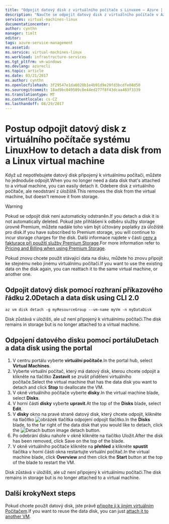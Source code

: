 ```yaml
---
title: "Odpojit datový disk z virtuálního počítače s Linuxem – Azure | Microsoft Docs"
description: "Naučte se odpojit datový disk z virtuálního počítače v Azure pomocí rozhraní příkazového řádku 2.0 nebo portálu Azure."
services: virtual-machines-linux
documentationcenter: 
author: cynthn
manager: timlt
editor: 
tags: azure-service-management
ms.assetid: 
ms.service: virtual-machines-linux
ms.workload: infrastructure-services
ms.tgt_pltfrm: vm-windows
ms.devlang: azurecli
ms.topic: article
ms.date: 03/21/2017
ms.author: cynthn
ms.openlocfilehash: 3f29547e1da6028b1e4b91d9e29fd3bcdfe08d50
ms.sourcegitcommit: 18ad9bc049589c8e44ed277f8f43dcaa483f3339
ms.translationtype: MT
ms.contentlocale: cs-CZ
ms.lasthandoff: 08/29/2017
---
```

# <a name="how-to-detach-a-data-disk-from-a-linux-virtual-machine"></a><span data-ttu-id="a8bba-103">Postup odpojit datový disk z virtuálního počítače systému Linux</span><span class="sxs-lookup"><span data-stu-id="a8bba-103">How to detach a data disk from a Linux virtual machine</span></span>

<span data-ttu-id="a8bba-104">Když už nepotřebujete datový disk připojený k virtuálnímu počítači, můžete ho jednoduše odpojit.</span><span class="sxs-lookup"><span data-stu-id="a8bba-104">When you no longer need a data disk that's attached to a virtual machine, you can easily detach it.</span></span> <span data-ttu-id="a8bba-105">Odebere disk z virtuálního počítače, ale neodstraní z úložiště.</span><span class="sxs-lookup"><span data-stu-id="a8bba-105">This removes the disk from the virtual machine, but doesn't remove it from storage.</span></span> 

> [!WARNING]
> <span data-ttu-id="a8bba-106">Pokud se odpojit disk není automaticky odstraněn.</span><span class="sxs-lookup"><span data-stu-id="a8bba-106">If you detach a disk it is not automatically deleted.</span></span> <span data-ttu-id="a8bba-107">Pokud jste přihlášení k odběru služby storage úrovně Premium, můžete nadále toho vám být účtovány poplatky za úložiště pro disk.</span><span class="sxs-lookup"><span data-stu-id="a8bba-107">If you have subscribed to Premium storage, you will continue to incur storage charges for the disk.</span></span> <span data-ttu-id="a8bba-108">Další informace najdete v části [ceny a fakturace při použití služby Premium Storage](../../storage/common/storage-premium-storage.md#pricing-and-billing).</span><span class="sxs-lookup"><span data-stu-id="a8bba-108">For more information refer to [Pricing and Billing when using Premium Storage](../../storage/common/storage-premium-storage.md#pricing-and-billing).</span></span> 
> 
> 

<span data-ttu-id="a8bba-109">Pokud znovu chcete použít stávající data na disku, můžete ho znovu připojit ke stejnému nebo jinému virtuálnímu počítači.</span><span class="sxs-lookup"><span data-stu-id="a8bba-109">If you want to use the existing data on the disk again, you can reattach it to the same virtual machine, or another one.</span></span>  

## <a name="detach-a-data-disk-using-cli-20"></a><span data-ttu-id="a8bba-110">Odpojit datový disk pomocí rozhraní příkazového řádku 2.0</span><span class="sxs-lookup"><span data-stu-id="a8bba-110">Detach a data disk using CLI 2.0</span></span>

```azurecli
az vm disk detach -g myResourceGroup --vm-name myVm -n myDataDisk
```

<span data-ttu-id="a8bba-111">Disk zůstává v úložišti, ale už není připojený k virtuálnímu počítači.</span><span class="sxs-lookup"><span data-stu-id="a8bba-111">The disk remains in storage but is no longer attached to a virtual machine.</span></span>


## <a name="detach-a-data-disk-using-the-portal"></a><span data-ttu-id="a8bba-112">Odpojení datového disku pomocí portálu</span><span class="sxs-lookup"><span data-stu-id="a8bba-112">Detach a data disk using the portal</span></span>
1. <span data-ttu-id="a8bba-113">V centru portálu vyberte **virtuální počítače**.</span><span class="sxs-lookup"><span data-stu-id="a8bba-113">In the portal hub, select **Virtual Machines**.</span></span>
2. <span data-ttu-id="a8bba-114">Vyberte virtuální počítač, který má datový disk, kterou chcete odpojit a klikněte na tlačítko **Zastavit** se zrušit přidělení virtuálního počítače.</span><span class="sxs-lookup"><span data-stu-id="a8bba-114">Select the virtual machine that has the data disk you want to detach and click **Stop** to deallocate the VM.</span></span>
3. <span data-ttu-id="a8bba-115">V okně virtuálního počítače vyberte **disky**.</span><span class="sxs-lookup"><span data-stu-id="a8bba-115">In the virtual machine blade, select **Disks**.</span></span>
4. <span data-ttu-id="a8bba-116">V horní části **disky** vyberte **upravit**.</span><span class="sxs-lookup"><span data-stu-id="a8bba-116">At the top of the **Disks** blade, select **Edit**.</span></span>
5. <span data-ttu-id="a8bba-117">V **disky** okno na pravé straně datový disk, který chcete odpojit, klikněte na tlačítko ![obrázek tlačítka odpojení](./media/detach-disk/detach.png) odpojit tlačítko.</span><span class="sxs-lookup"><span data-stu-id="a8bba-117">In the **Disks** blade, to the far right of the data disk that you would like to detach, click the ![Detach button image](./media/detach-disk/detach.png) detach button.</span></span>
5. <span data-ttu-id="a8bba-118">Po odebrání disku nahoře v okně klikněte na tlačítko Uložit.</span><span class="sxs-lookup"><span data-stu-id="a8bba-118">After the disk has been removed, click Save on the top of the blade.</span></span>
6. <span data-ttu-id="a8bba-119">V okně virtuálního počítače klikněte na **přehled** a klikněte **spustit** tlačítka v horní části okna restartujte virtuální počítač.</span><span class="sxs-lookup"><span data-stu-id="a8bba-119">In the virtual machine blade, click **Overview** and then click the **Start** button at the top of the blade to restart the VM.</span></span>

<span data-ttu-id="a8bba-120">Disk zůstává v úložišti, ale už není připojený k virtuálnímu počítači.</span><span class="sxs-lookup"><span data-stu-id="a8bba-120">The disk remains in storage but is no longer attached to a virtual machine.</span></span>








## <a name="next-steps"></a><span data-ttu-id="a8bba-121">Další kroky</span><span class="sxs-lookup"><span data-stu-id="a8bba-121">Next steps</span></span>
<span data-ttu-id="a8bba-122">Pokud chcete použít datový disk, jste právě [připojte ji k jiným virtuálním Počítačem](add-disk.md?toc=%2fazure%2fvirtual-machines%2flinux%2ftoc.json).</span><span class="sxs-lookup"><span data-stu-id="a8bba-122">If you want to reuse the data disk, you can just [attach it to another VM](add-disk.md?toc=%2fazure%2fvirtual-machines%2flinux%2ftoc.json).</span></span>

